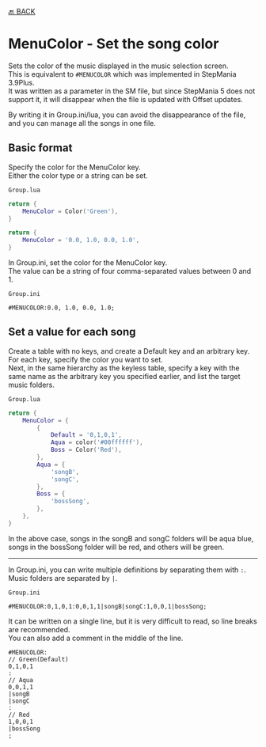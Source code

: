 [🔙 BACK](../README.md)

# MenuColor - Set the song color

Sets the color of the music displayed in the music selection screen.  
This is equivalent to `#MENUCOLOR` which was implemented in StepMania 3.9Plus.  
It was written as a parameter in the SM file, but since StepMania 5 does not support it, it will disappear when the file is updated with Offset updates.

By writing it in Group.ini/lua, you can avoid the disappearance of the file, and you can manage all the songs in one file.

## Basic format

Specify the color for the MenuColor key.  
Either the color type or a string can be set.

`Group.lua`
```Lua
return {
    MenuColor = Color('Green'),
}
```

```Lua
return {
    MenuColor = '0.0, 1.0, 0.0, 1.0',
}
```

In Group.ini, set the color for the MenuColor key.  
The value can be a string of four comma-separated values between 0 and 1.

`Group.ini`
```Plain Text
#MENUCOLOR:0.0, 1.0, 0.0, 1.0;
```

## Set a value for each song

Create a table with no keys, and create a Default key and an arbitrary key.  
For each key, specify the color you want to set.  
Next, in the same hierarchy as the keyless table, specify a key with the same name as the arbitrary key you specified earlier, and list the target music folders.

`Group.lua`
```Lua
return {
    MenuColor = {
        {
            Default = '0,1,0,1',
            Aqua = color('#00ffffff'),
            Boss = Color('Red'),
        },
        Aqua = {
            'songB',
            'songC',
        },
        Boss = {
            'bossSong',
        },
    },
}
```
In the above case, songs in the songB and songC folders will be aqua blue, songs in the bossSong folder will be red, and others will be green.

---
In Group.ini, you can write multiple definitions by separating them with `:`. Music folders are separated by `|`.  

`Group.ini`
```Plain Text
#MENUCOLOR:0,1,0,1:0,0,1,1|songB|songC:1,0,0,1|bossSong;
```
It can be written on a single line, but it is very difficult to read, so line breaks are recommended.  
You can also add a comment in the middle of the line.

```Plain Text
#MENUCOLOR:
// Green(Default)
0,1,0,1
:
// Aqua
0,0,1,1
|songB
|songC
:
// Red
1,0,0,1
|bossSong
;
```
